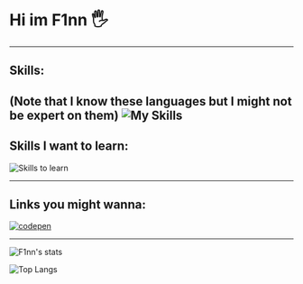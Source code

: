 # Hi im F1nn 🖐
---

## Skills:
(Note that I know these languages but I might not be expert on them)
![My Skills](https://skillicons.dev/icons?i=html,js,css,androidstudio,ae,react,cs,bots,dotnet,electron,express,git,java,laravel,mysql,nextjs,nodejs,ps,php,postgres,vite,pr,prisma,py,sqlite,tailwind,ts,unity,flask,gitlab,tensorflow&perline=5)
---

## Skills I want to learn:

![Skills to learn](https://skillicons.dev/icons?i=angular,c,cpp,docker,firebase,go,lua,pytorch,raspberrypi,rust,swift,threejs,flutter,blender,graphql&perline=5)


---

## Links you might wanna:
[![codepen](https://skillicons.dev/icons?i=codepen)](https://codepen.io/F1nnD3v)

---

![F1nn's stats](https://github-readme-stats.vercel.app/api?username=F1nnD3v&show_icons=true&theme=radical)

![Top Langs](https://github-readme-stats.vercel.app/api/top-langs/?username=F1nnD3v&layout=compact)

